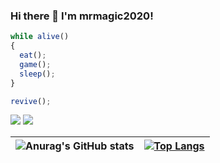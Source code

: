 ### Hi there 👋 I'm mrmagic2020!

``` js
while alive()
{
  eat();
  game();
  sleep();
}

revive();
```

[![](https://img.shields.io/badge/Game-Minecraft%20Bedrock-green)](https://minecraft.net) [![](https://img.shields.io/badge/Game-OpenRCT2-orange)](https://openrct2.org)

|![Anurag's GitHub stats](https://github-readme-stats.vercel.app/api?username=mrmagic2020&show_icons=true&hide_border=true) | [![Top Langs](https://github-readme-stats.vercel.app/api/top-langs/?username=mrmagic2020&layout=compact&hide_border=true)](https://github.com/anuraghazra/github-readme-stats)|
| ------------- | ------------- |

